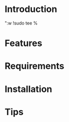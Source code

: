<!---
/*******************************************************************************
// Project name   :
// File name      : tool.md
// Created date   : Sun 05 Nov 2017 07:14:08 AM ICT
// Author         : Huy-Hung Ho
// Last modified  : Sun 05 Nov 2017 07:14:08 AM ICT
// Desc           :
*******************************************************************************/
-->
# Introduction
":w !sudo tee %

# Features

# Requirements


# Installation

# Tips


